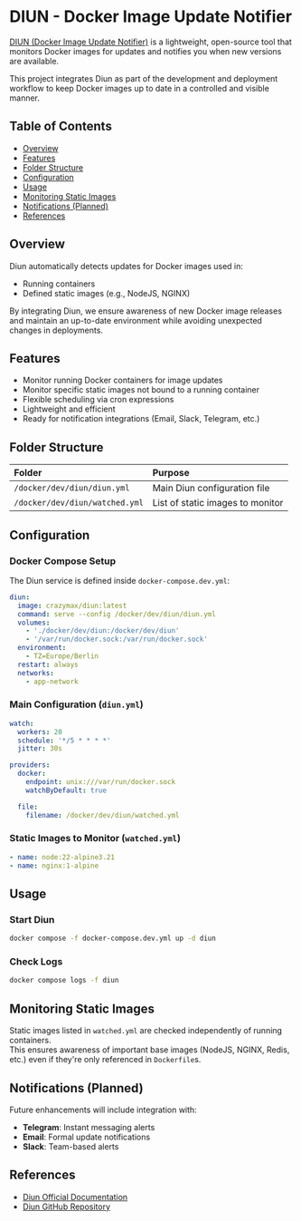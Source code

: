 # DIUN - Docker Image Update Notifier

[DIUN (Docker Image Update Notifier)](https://crazymax.dev/diun/) is a lightweight, open-source tool that monitors Docker images for updates and notifies you when new versions are available.

This project integrates Diun as part of the development and deployment workflow to keep Docker images up to date in a controlled and visible manner.

## Table of Contents

- [Overview](#overview)
- [Features](#features)
- [Folder Structure](#folder-structure)
- [Configuration](#configuration)
- [Usage](#usage)
- [Monitoring Static Images](#monitoring-static-images)
- [Notifications (Planned)](#notifications-planned)
- [References](#references)

## Overview

Diun automatically detects updates for Docker images used in:

- Running containers
- Defined static images (e.g., NodeJS, NGINX)

By integrating Diun, we ensure awareness of new Docker image releases and maintain an up-to-date environment while avoiding unexpected changes in deployments.

## Features

- Monitor running Docker containers for image updates
- Monitor specific static images not bound to a running container
- Flexible scheduling via cron expressions
- Lightweight and efficient
- Ready for notification integrations (Email, Slack, Telegram, etc.)

## Folder Structure

| Folder                         | Purpose                          |
| :----------------------------- | :------------------------------- |
| `/docker/dev/diun/diun.yml`    | Main Diun configuration file     |
| `/docker/dev/diun/watched.yml` | List of static images to monitor |

## Configuration

### Docker Compose Setup

The Diun service is defined inside `docker-compose.dev.yml`:

```yaml
diun:
  image: crazymax/diun:latest
  command: serve --config /docker/dev/diun/diun.yml
  volumes:
    - './docker/dev/diun:/docker/dev/diun'
    - '/var/run/docker.sock:/var/run/docker.sock'
  environment:
    - TZ=Europe/Berlin
  restart: always
  networks:
    - app-network
```

### Main Configuration (`diun.yml`)

```yaml
watch:
  workers: 20
  schedule: '*/5 * * * *'
  jitter: 30s

providers:
  docker:
    endpoint: unix:///var/run/docker.sock
    watchByDefault: true

  file:
    filename: /docker/dev/diun/watched.yml
```

### Static Images to Monitor (`watched.yml`)

```yaml
- name: node:22-alpine3.21
- name: nginx:1-alpine
```

## Usage

### Start Diun

```bash
docker compose -f docker-compose.dev.yml up -d diun
```

### Check Logs

```bash
docker compose logs -f diun
```

## Monitoring Static Images

Static images listed in `watched.yml` are checked independently of running containers.  
This ensures awareness of important base images (NodeJS, NGINX, Redis, etc.) even if they're only referenced in `Dockerfile`s.

## Notifications (Planned)

Future enhancements will include integration with:

- **Telegram**: Instant messaging alerts
- **Email**: Formal update notifications
- **Slack**: Team-based alerts

## References

- [Diun Official Documentation](https://crazymax.dev/diun/)
- [Diun GitHub Repository](https://github.com/crazy-max/diun)
